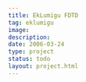 ```yaml
---
title: EkLumigu FDTD
tag: eklumigu
image: 
description: 
date: 2006-03-24
type: project
status: todo
layout: project.html
---
```




